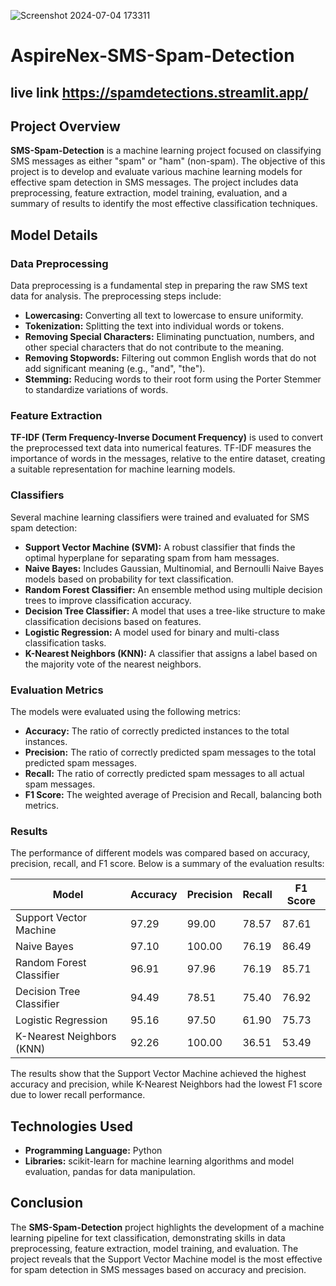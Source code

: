 ![Screenshot 2024-07-04 173311](https://github.com/Sivamedisetti/AspireNex-SMS-SPAM-DETECTION/assets/96729473/7e914546-75be-4310-9fd1-6b520da750d7)
# AspireNex-SMS-Spam-Detection
## live link https://spamdetections.streamlit.app/

## Project Overview

**SMS-Spam-Detection** is a machine learning project focused on classifying SMS messages as either "spam" or "ham" (non-spam). The objective of this project is to develop and evaluate various machine learning models for effective spam detection in SMS messages. The project includes data preprocessing, feature extraction, model training, evaluation, and a summary of results to identify the most effective classification techniques.

## Model Details

### Data Preprocessing

Data preprocessing is a fundamental step in preparing the raw SMS text data for analysis. The preprocessing steps include:

- **Lowercasing:** Converting all text to lowercase to ensure uniformity.
- **Tokenization:** Splitting the text into individual words or tokens.
- **Removing Special Characters:** Eliminating punctuation, numbers, and other special characters that do not contribute to the meaning.
- **Removing Stopwords:** Filtering out common English words that do not add significant meaning (e.g., "and", "the").
- **Stemming:** Reducing words to their root form using the Porter Stemmer to standardize variations of words.

### Feature Extraction

**TF-IDF (Term Frequency-Inverse Document Frequency)** is used to convert the preprocessed text data into numerical features. TF-IDF measures the importance of words in the messages, relative to the entire dataset, creating a suitable representation for machine learning models.

### Classifiers

Several machine learning classifiers were trained and evaluated for SMS spam detection:

- **Support Vector Machine (SVM):** A robust classifier that finds the optimal hyperplane for separating spam from ham messages.
- **Naive Bayes:** Includes Gaussian, Multinomial, and Bernoulli Naive Bayes models based on probability for text classification.
- **Random Forest Classifier:** An ensemble method using multiple decision trees to improve classification accuracy.
- **Decision Tree Classifier:** A model that uses a tree-like structure to make classification decisions based on features.
- **Logistic Regression:** A model used for binary and multi-class classification tasks.
- **K-Nearest Neighbors (KNN):** A classifier that assigns a label based on the majority vote of the nearest neighbors.

### Evaluation Metrics

The models were evaluated using the following metrics:

- **Accuracy:** The ratio of correctly predicted instances to the total instances.
- **Precision:** The ratio of correctly predicted spam messages to the total predicted spam messages.
- **Recall:** The ratio of correctly predicted spam messages to all actual spam messages.
- **F1 Score:** The weighted average of Precision and Recall, balancing both metrics.

### Results

The performance of different models was compared based on accuracy, precision, recall, and F1 score. Below is a summary of the evaluation results:

| Model                     | Accuracy | Precision | Recall | F1 Score |
|---------------------------|----------|-----------|--------|----------|
| Support Vector Machine   | 97.29    | 99.00     | 78.57  | 87.61    |
| Naive Bayes               | 97.10    | 100.00    | 76.19  | 86.49    |
| Random Forest Classifier | 96.91    | 97.96     | 76.19  | 85.71    |
| Decision Tree Classifier | 94.49    | 78.51     | 75.40  | 76.92    |
| Logistic Regression      | 95.16    | 97.50     | 61.90  | 75.73    |
| K-Nearest Neighbors (KNN) | 92.26    | 100.00    | 36.51  | 53.49    |

The results show that the Support Vector Machine achieved the highest accuracy and precision, while K-Nearest Neighbors had the lowest F1 score due to lower recall performance.

## Technologies Used

- **Programming Language:** Python
- **Libraries:** scikit-learn for machine learning algorithms and model evaluation, pandas for data manipulation.

## Conclusion

The **SMS-Spam-Detection** project highlights the development of a machine learning pipeline for text classification, demonstrating skills in data preprocessing, feature extraction, model training, and evaluation. The project reveals that the Support Vector Machine model is the most effective for spam detection in SMS messages based on accuracy and precision.
